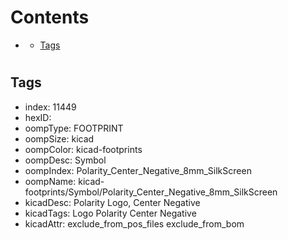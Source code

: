 



Contents
========

* [](#)
	* [Tags](#tags)

# 

## Tags

- index: 11449
- hexID: 
- oompType: FOOTPRINT
- oompSize: kicad
- oompColor: kicad-footprints
- oompDesc: Symbol
- oompIndex: Polarity_Center_Negative_8mm_SilkScreen
- oompName: kicad-footprints/Symbol/Polarity_Center_Negative_8mm_SilkScreen
- kicadDesc: Polarity Logo, Center Negative
- kicadTags: Logo Polarity Center Negative
- kicadAttr: exclude_from_pos_files exclude_from_bom
